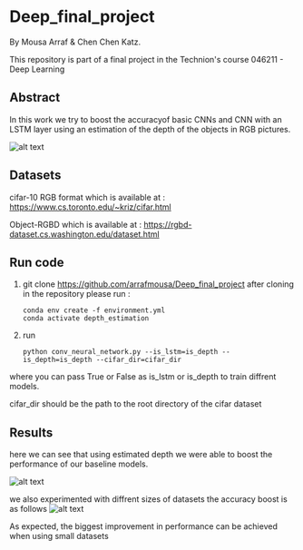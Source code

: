 # Deep_final_project
By Mousa Arraf & Chen Chen Katz.

This repository is part of a final project in the Technion's course 046211 - Deep Learning

## Abstract
 In this work we try to boost the accuracyof basic CNNs and CNN with an LSTM layer using an estimation of the depth of the objects in RGB pictures.
 
![alt text](https://github.com/arrafmousa/Deep_final_project/blob/main/graphics/layout.png?raw=True)
## Datasets

cifar-10 RGB format
which is available at : https://www.cs.toronto.edu/~kriz/cifar.html

Object-RGBD
which is available at : https://rgbd-dataset.cs.washington.edu/dataset.html


## Run code
1. git clone https://github.com/arrafmousa/Deep_final_project
after cloning in the repository please run :
    ```
    conda env create -f environment.yml
    conda activate depth_estimation
    ```
2. run 
    ```
    python conv_neural_network.py --is_lstm=is_depth --is_depth=is_depth --cifar_dir=cifar_dir
    ```
where you can pass True or False as is_lstm or is_depth to train diffrent models.

cifar_dir should be the path to the root directory of the cifar dataset

## Results 
here we can see that using estimated depth we were able to boost the performance of our baseline models.

![alt text](https://github.com/arrafmousa/Deep_final_project/blob/main/graphics/Screenshot%202023-01-23%20213336.png?raw=True)

 we also experimented with diffrent sizes of datasets the accuracy boost is as follows
 ![alt text](https://github.com/arrafmousa/Deep_final_project/blob/main/graphics/Picture1.png?raw=True)
 
 As expected, the biggest improvement in performance can be achieved when using small datasets



